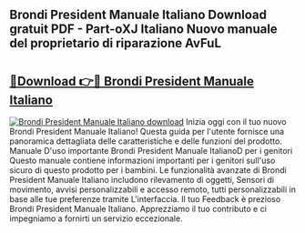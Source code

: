 ## Brondi President Manuale Italiano Download gratuit PDF - Part-oXJ Italiano Nuovo manuale del proprietario di riparazione AvFuL

# <h2><a href="http://dfaae1o.blite.top/?on=Brondi+President+Manuale+Italiano">🔗Download 👉🔴 Brondi President Manuale Italiano</a></h2>

[![Brondi President Manuale Italiano download](https://i.imgur.com/lujVjoI.png)](http://dfaae1o.blite.top/?on=Brondi+President+Manuale+Italiano)
Inizia oggi con il tuo nuovo Brondi President Manuale Italiano! Questa guida per l'utente fornisce una panoramica dettagliata delle caratteristiche e delle funzioni del prodotto. Manuale D'uso importante Brondi President Manuale ItalianoD per i genitori Questo manuale contiene informazioni importanti per i genitori sull'uso sicuro di questo prodotto per i bambini. Le funzionalità avanzate di Brondi President Manuale Italiano includono rilevamento di oggetti, Sensori di movimento, avvisi personalizzabili e accesso remoto, tutti personalizzabili in base alle tue preferenze tramite L'interfaccia. Il tuo Feedback è prezioso Brondi President Manuale Italiano. Apprezziamo il tuo contributo e ci impegniamo a fornirti un servizio eccezionale.
